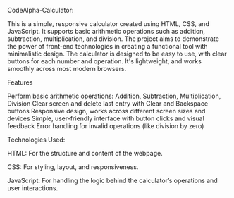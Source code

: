 CodeAlpha-Calculator:

This is a simple, responsive calculator created using HTML, CSS, and JavaScript. It supports basic arithmetic operations such as addition, subtraction, multiplication, 
and division. The project aims to demonstrate the power of front-end technologies in creating a functional tool with minimalistic design.
The calculator is designed to be easy to use, with clear buttons for each number and operation. It's lightweight, and works smoothly across most modern browsers.

Features

Perform basic arithmetic operations: Addition, Subtraction, Multiplication, Division
Clear screen and delete last entry with Clear and Backspace buttons
Responsive design, works across different screen sizes and devices
Simple, user-friendly interface with button clicks and visual feedback
Error handling for invalid operations (like division by zero)

Technologies Used:

HTML: For the structure and content of the webpage.

CSS: For styling, layout, and responsiveness.

JavaScript: For handling the logic behind the calculator’s operations and user interactions.
